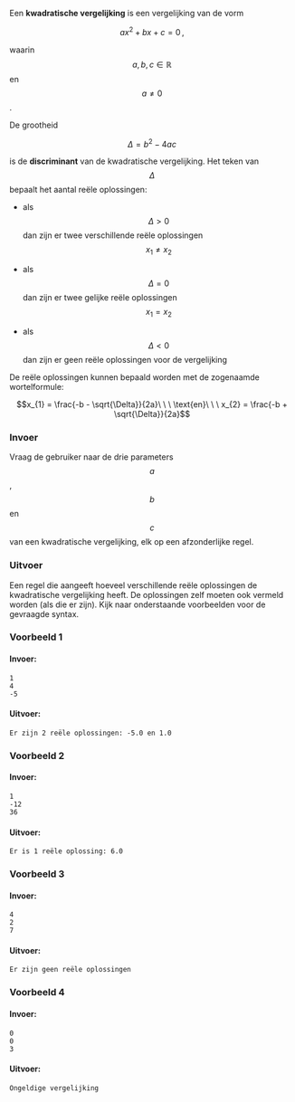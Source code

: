 Een **kwadratische vergelijking** is een vergelijking van de vorm 

$$ax^2 + bx + c = 0\,,$$

waarin $$a, b, c \in \mathbb{R}$$ en $$a \neq 0$$.

De grootheid

$$\Delta = b^2 - 4ac$$

is de **discriminant** van de kwadratische vergelijking. Het teken van $$\Delta$$ bepaalt het aantal reële oplossingen:

- als $$\Delta > 0$$ dan zijn er twee verschillende reële oplossingen $$x_1 \neq x_2$$

- als $$\Delta = 0$$ dan zijn er twee gelijke reële oplossingen $$x_1 = x_2$$

- als $$\Delta < 0$$ dan zijn er geen reële oplossingen voor de vergelijking

De reële oplossingen kunnen bepaald worden met de zogenaamde wortelformule:

$$x_{1} = \frac{-b - \sqrt{\Delta}}{2a}\ \ \ \text{en}\ \ \ x_{2} = \frac{-b + \sqrt{\Delta}}{2a}$$

### Invoer

Vraag de gebruiker naar de drie parameters $$a$$, $$b$$ en $$c$$ van een kwadratische vergelijking, elk op een afzonderlijke regel.

### Uitvoer

Een regel die aangeeft hoeveel verschillende reële oplossingen de kwadratische vergelijking heeft. De oplossingen zelf moeten ook vermeld worden (als die er zijn). Kijk naar onderstaande voorbeelden voor de gevraagde syntax.

### Voorbeeld 1

#### Invoer:

```
1
4
-5
```

#### Uitvoer:

```
Er zijn 2 reële oplossingen: -5.0 en 1.0
```

### Voorbeeld 2

#### Invoer:

```
1
-12
36
```

#### Uitvoer:

```
Er is 1 reële oplossing: 6.0
```

### Voorbeeld 3

#### Invoer:

```
4
2
7
```

#### Uitvoer:

```
Er zijn geen reële oplossingen
```

### Voorbeeld 4

#### Invoer:

```
0
0
3
```

#### Uitvoer:

```
Ongeldige vergelijking
```
